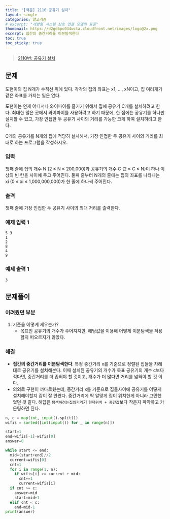 ```yaml
---
title: "[백준] 2110 공유기 설치"
layout: single
categories: 알고리즘
# excerpt: "개방형 시스템 상호 연결 모델의 표준"
thumbnail: https://d2gd6pc034wcta.cloudfront.net/images/logo@2x.png
excerpt: 집간의 중간거리를 이분탐색한다
toc: true
toc_sticky: true
---
```


> [2110번: 공유기 설치](https://www.acmicpc.net/problem/2110)
>

## 문제

도현이의 집 N개가 수직선 위에 있다. 각각의 집의 좌표는 x1, ..., xN이고, 집 여러개가 같은 좌표를 가지는 일은 없다.

도현이는 언제 어디서나 와이파이를 즐기기 위해서 집에 공유기 C개를 설치하려고 한다. 최대한 많은 곳에서 와이파이를 사용하려고 하기 때문에, 한 집에는 공유기를 하나만 설치할 수 있고, 가장 인접한 두 공유기 사이의 거리를 가능한 크게 하여 설치하려고 한다.

C개의 공유기를 N개의 집에 적당히 설치해서, 가장 인접한 두 공유기 사이의 거리를 최대로 하는 프로그램을 작성하시오.

### 입력

첫째 줄에 집의 개수 N (2 ≤ N ≤ 200,000)과 공유기의 개수 C (2 ≤ C ≤ N)이 하나 이상의 빈 칸을 사이에 두고 주어진다. 둘째 줄부터 N개의 줄에는 집의 좌표를 나타내는 xi (0 ≤ xi ≤ 1,000,000,000)가 한 줄에 하나씩 주어진다.

### 출력

첫째 줄에 가장 인접한 두 공유기 사이의 최대 거리를 출력한다.

### 예제 입력 1

```
5 3
1
2
8
4
9
```

### 예제 출력 1

```
3
```

## 문제풀이

### 어려웠던 부분

1. 기준을 어떻게 세우는가?
    - 목표인 공유기의 개수가 주어지지만, 해당값을 이용해 어떻게 이분탐색을 적용할지 떠오르지가 않았다.

### 해결

- **집간의 중간거리를 이분탐색한다**. 특정 중간거리 x를 기준으로 정렬된 집들을 차례대로 공유기를 설치해본다. 이때 설치된 공유기의 개수가 목표 공유기의 개수 c보다 적다면, 중간거리를 더 좁혀야 할 것이고, 개수가 더 많다면 거리를 넓혀야 할 것 이다.
- 의외로 구현이 까다로웠는데, 중간거리 x를 기준으로 집들사이에 공유기를 어떻게 설치해야할지 감이 잘 안왔다. 중간거리에 딱 알맞게 집이 위치한게 아니라 고민했었던 것 같다. 해답은 `탐색하려는집의거리`가 `현재위치 + 중간값`보다 작은지 파악하고 카운팅하면 된다.

```python
n, c = map(int, input().split())
wifis = sorted([int(input()) for _ in range(n)])

start=1
end=wifis[-1]-wifis[0]
answer=0

while start <= end:
  mid=(start+end)//2
  current=wifis[0]
  cnt=1
  for i in range(1, n):
    if wifis[i] >= current + mid:
      cnt+=1
      current=wifis[i]
  if cnt >= c:
    answer=mid
    start=mid+1
  elif cnt < c:
    end=mid-1
print(answer)
```